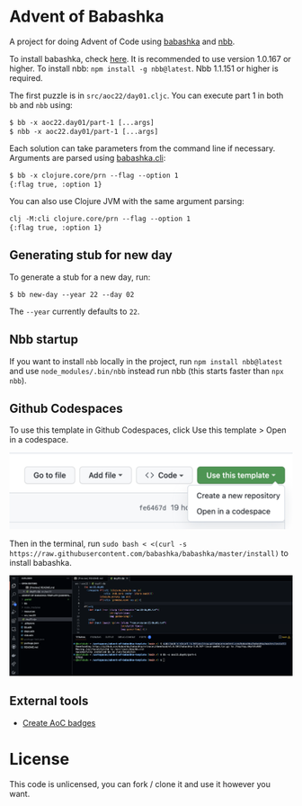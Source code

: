 # Advent of Babashka

A project for doing Advent of Code using
[babashka](https://github.com/babashka/babashka) and
[nbb](https://github.com/babashka/nbb).

To install babashka, check [here](https://github.com/babashka/babashka#installation). It is recommended to use version 1.0.167 or higher.
To install nbb: `npm install -g nbb@latest`. Nbb 1.1.151 or higher is required.

The first puzzle is in `src/aoc22/day01.cljc`. You can execute part 1 in both `bb` and `nbb` using:

```
$ bb -x aoc22.day01/part-1 [...args]
$ nbb -x aoc22.day01/part-1 [...args]
```

Each solution can take parameters from the command line if necessary.  Arguments
are parsed using
[babashka.cli](https://github.com/babashka/cli/blob/main/src/babashka/cli.cljc):

```
$ bb -x clojure.core/prn --flag --option 1
{:flag true, :option 1}
```

You can also use Clojure JVM with the same argument parsing:

```
clj -M:cli clojure.core/prn --flag --option 1
{:flag true, :option 1}
```

## Generating stub for new day

To generate a stub for a new day, run:

```
$ bb new-day --year 22 --day 02
```

The `--year` currently defaults to `22`.

## Nbb startup

If you want to install `nbb` locally in the project, run `npm install
nbb@latest` and use `node_modules/.bin/nbb` instead run nbb (this starts
faster than `npx nbb`).

## Github Codespaces

To use this template in Github Codespaces, click Use this template > Open in a codespace.

<img src="img/open-in-codespace.png">

Then in the terminal, run `sudo bash < <(curl -s https://raw.githubusercontent.com/babashka/babashka/master/install)` to install babashka.

<img src="img/codespace.png">

## External tools

- [Create AoC badges](https://github.com/genmeblog/advent-of-code/blob/master/badges/badges.bb)

# License

This code is unlicensed, you can fork / clone it and use it however you want.

